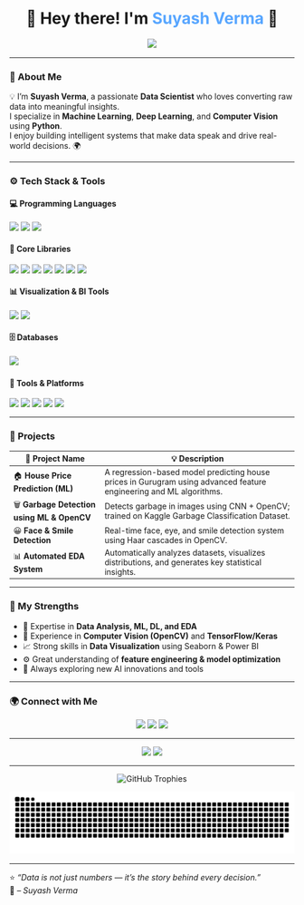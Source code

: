 <h1 align="center">👋 Hey there! I'm <span style="color:#58a6ff;">Suyash Verma</span> 🚀</h1>

<p align="center">
  <img src="https://readme-typing-svg.demolab.com?font=Fira+Code&weight=600&pause=1000&color=00FFDD&center=true&vCenter=true&width=650&lines=Data+Scientist+%7C+ML+%26+DL+Engineer;Python+Developer+%7C+AI+Enthusiast;Turning+Data+into+Intelligence+⚡;Building+AI+that+Matters+🚀" />
</p>

---

### 🧠 About Me  
💡 I’m **Suyash Verma**, a passionate **Data Scientist** who loves converting raw data into meaningful insights.  
I specialize in **Machine Learning**, **Deep Learning**, and **Computer Vision** using **Python**.  
I enjoy building intelligent systems that make data speak and drive real-world decisions. 🌍  

---

### ⚙️ Tech Stack & Tools  

#### 💻 **Programming Languages**
<p align="left">
  <img src="https://img.shields.io/badge/Python-3776AB?style=for-the-badge&logo=python&logoColor=white" />
  <img src="https://img.shields.io/badge/C-00599C?style=for-the-badge&logo=c&logoColor=white" />
  <img src="https://img.shields.io/badge/C++-004482?style=for-the-badge&logo=cplusplus&logoColor=white" />
</p>

#### 🧰 **Core Libraries**
<p align="left">
  <img src="https://img.shields.io/badge/Numpy-013243?style=for-the-badge&logo=numpy&logoColor=white" />
  <img src="https://img.shields.io/badge/Pandas-150458?style=for-the-badge&logo=pandas&logoColor=white" />
  <img src="https://img.shields.io/badge/Matplotlib-11557C?style=for-the-badge&logo=plotly&logoColor=white" />
  <img src="https://img.shields.io/badge/Seaborn-38761D?style=for-the-badge&logo=python&logoColor=white" />
  <img src="https://img.shields.io/badge/Scikit--learn-F7931E?style=for-the-badge&logo=scikitlearn&logoColor=white" />
  <img src="https://img.shields.io/badge/OpenCV-27338e?style=for-the-badge&logo=opencv&logoColor=white" />
  <img src="https://img.shields.io/badge/TensorFlow-FF6F00?style=for-the-badge&logo=tensorflow&logoColor=white" />
</p>

#### 📊 **Visualization & BI Tools**
<p align="left">
  <img src="https://img.shields.io/badge/Power%20BI-F2C811?style=for-the-badge&logo=powerbi&logoColor=black" />
  <img src="https://img.shields.io/badge/Matplotlib-3776AB?style=for-the-badge&logo=plotly&logoColor=white" />
</p>

#### 🗄️ **Databases**
<p align="left">
  <img src="https://img.shields.io/badge/MySQL-00758F?style=for-the-badge&logo=mysql&logoColor=white" />
</p>

#### 🧩 **Tools & Platforms**
<p align="left">
  <img src="https://img.shields.io/badge/Git-F05032?style=for-the-badge&logo=git&logoColor=white" />
  <img src="https://img.shields.io/badge/GitHub-181717?style=for-the-badge&logo=github&logoColor=white" />
  <img src="https://img.shields.io/badge/VS%20Code-007ACC?style=for-the-badge&logo=visualstudiocode&logoColor=white" />
  <img src="https://img.shields.io/badge/Jupyter-F37626?style=for-the-badge&logo=jupyter&logoColor=white" />
  <img src="https://img.shields.io/badge/Anaconda-44A833?style=for-the-badge&logo=anaconda&logoColor=white" />
</p>

---

### 💼 Projects  

| 🔹 Project Name | 💡 Description |
|-----------------|----------------|
| 🏠 **House Price Prediction (ML)** | A regression-based model predicting house prices in Gurugram using advanced feature engineering and ML algorithms. |
| 🗑️ **Garbage Detection using ML & OpenCV** | Detects garbage in images using CNN + OpenCV; trained on Kaggle Garbage Classification Dataset. |
| 😀 **Face & Smile Detection** | Real-time face, eye, and smile detection system using Haar cascades in OpenCV. |
| 📊 **Automated EDA System** | Automatically analyzes datasets, visualizes distributions, and generates key statistical insights. |

---

### 🧩 My Strengths  
- 🧠 Expertise in **Data Analysis, ML, DL, and EDA**  
- 🧮 Experience in **Computer Vision (OpenCV)** and **TensorFlow/Keras**  
- 📈 Strong skills in **Data Visualization** using Seaborn & Power BI  
- ⚙️ Great understanding of **feature engineering & model optimization**  
- 🌱 Always exploring new AI innovations and tools  

---

### 🌍 Connect with Me  
<p align="center">
  <a href="https://github.com/suyashverma0" target="_blank"><img src="https://img.shields.io/badge/GitHub-181717?style=for-the-badge&logo=github&logoColor=white" /></a>
  <a href="https://www.linkedin.com/in/suyash-verma-65b678331
" target="_blank"><img src="https://img.shields.io/badge/LinkedIn-0072b1?style=for-the-badge&logo=linkedin&logoColor=white" /></a>
  <a href="mailto:suyashv560@gmail.com"><img src="https://img.shields.io/badge/Email-D14836?style=for-the-badge&logo=gmail&logoColor=white" /></a>
</p>

---

<p align="center">
  <img src="https://github-readme-stats.vercel.app/api?username=suyashverma0&show_icons=true&theme=radical" height="150"/>
  <img src="https://github-readme-stats.vercel.app/api/top-langs/?username=suyashverma0&layout=compact&theme=radical" height="150"/>
</p>

---

<p align="center">
  <img src="https://github-profile-trophy.vercel.app/?username=suyashverma0&theme=onedark&no-frame=true&margin-w=10" alt="GitHub Trophies" />
</p>

<p align="center">
  <img src="https://raw.githubusercontent.com/Platane/snk/output/github-contribution-grid-snake.svg" alt="snake animation" />
</p>

---

⭐ *“Data is not just numbers — it’s the story behind every decision.”*  
📘 *– Suyash Verma*
